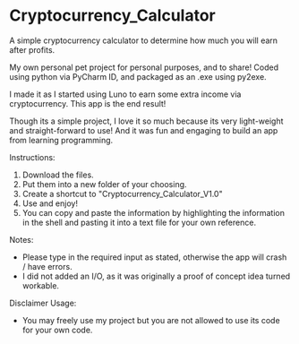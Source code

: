 # Cryptocurrency_Calculator
A simple cryptocurrency calculator to determine how much you will earn after profits. 

My own personal pet project for personal purposes, and to share!
Coded using python via PyCharm ID, and packaged as an .exe using py2exe.

I made it as I started using Luno to earn some extra income via cryptocurrency.
This app is the end result! 

Though its a simple project, I love it so much because its very light-weight and straight-forward to use! 
And it was fun and engaging to build an app from learning programming.

Instructions:
1. Download the files.
2. Put them into a new folder of your choosing.
3. Create a shortcut to "Cryptocurrency_Calculator_V1.0"
4. Use and enjoy!
5. You can copy and paste the information by highlighting the information in the shell and pasting it into a text file for your own reference. 

Notes: 
- Please type in the required input as stated, otherwise the app will crash / have errors.
- I did not added an I/O, as it was originally a proof of concept idea turned workable.

Disclaimer Usage:
- You may freely use my project but you are not allowed to use its code for your own code. 
